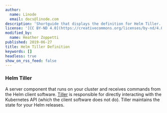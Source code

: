 ```yaml
---
author:
  name: Linode
  email: docs@linode.com
description: 'Shortguide that displays the definition for Helm Tiller.'
license: '[CC BY-ND 4.0](https://creativecommons.org/licenses/by-nd/4.0)'
modified_by:
  name: Heather Zoppetti
published: 2019-06-27
title: Helm Tiller Definition
keywords: []
headless: true
show_on_rss_feed: false
---
```


### Helm Tiller

A server component that runs on your cluster and receives commands from the Helm client software. [Tiller](https://helm.sh/docs/glossary/#tiller) is responsible for directly interacting with the Kubernetes API (which the client software does not do). Tiller maintains the state for your Helm releases.
